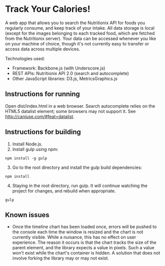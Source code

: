 Track Your Calories!
====================

A web app that allows you to search the Nutritionix API for foods you regularly consume, and keep track of your intake. All data storage is local (except for the images belonging to each tracked food, which are fetched from the Nutritionix server). Your data can be accessed whenever you like on your machine of choice, though it's not currently easy to transfer or access data across multiple devices.

Technologies used:

* Framework: Backbone.js (with Underscore.js)
* REST APIs: Nutritionix API 2.0 (search and autocomplete)
* Other JavaScript libraries: D3.js, MetricsGraphics.js

Instructions for running
-------------------------

Open dist/index.html in a web browser. Search autocomplete relies on the HTML5 datalist element; some browsers may not support it. See http://caniuse.com/#feat=datalist.

Instructions for building
--------------------------

1. Install Node.js.
2. Install gulp using npm:
```
npm install -g gulp
```
3. Go to the root directory and install the gulp build dependencies:
```
npm install
```
4. Staying in the root directory, run gulp. It will continue watching the project for changes, and rebuild when appropriate.
```
gulp
```

Known issues
------------

* Once the timeline chart has been loaded once, errors will be pushed to the console each time the window is resized and the chart is not currently visible. While a nuisance, this has no effect on user experience. The reason it occurs is that the chart tracks the size of the parent element, and the library expects a value in pixels. Such a value won't exist while the chart's container is hidden. A solution that does not involve forking the library may or may not exist.
